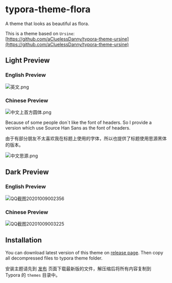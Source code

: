 # typora-theme-flora
A theme that looks as beautiful as flora.

This is a theme based on `Ursine`: [https://github.com/aCluelessDanny/typora-theme-ursine](https://github.com/aCluelessDanny/typora-theme-ursine)

## Light Preview

### English Preview

![英文.png](英文.png)

### Chinese Preview

![中文上首方圆体.png](中文上首方圆体.png)

Because of some people don`t like the font of headers. So I provide a version which use Source Han Sans as the font of headers.

由于有部分朋友不太喜欢我在标题上使用的字体，所以也提供了标题使用思源黑体的版本。

![中文思源.png](中文思源.png)

## Dark Preview

### English Preview

![QQ截图20201009002356](https://i.loli.net/2020/10/09/m7jzsXURanhP6xg.png)

### Chinese Preview

![QQ截图20201009003225](https://i.loli.net/2020/10/09/PGcAu6ZtMTNeLjm.png)

## Installation

You can download latest version of this theme on [release page](https://github.com/wnanbei/typora-theme-flora/releases/). Then copy all decompressed files to typora theme folder.

安装主题请先到 [发布](https://github.com/wnanbei/typora-theme-flora/releases/) 页面下载最新版的文件，解压缩后将所有内容复制到 Typora 的 `themes` 目录中。



